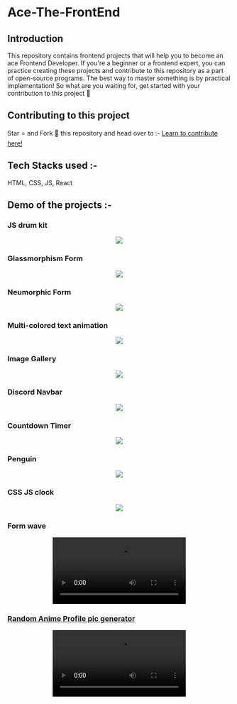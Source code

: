 # Ace-The-FrontEnd

## Introduction

This repository contains frontend projects that will help you to become an ace Frontend Developer.
If you're a beginner or a frontend expert, you can practice creating these projects and contribute to this repository as a part of open-source programs. The best way to master something is by practical implementation! So what are you waiting for, get started with your contribution to this project 💫

## Contributing to this project

Star ⭐ and Fork 🍴 this repository and head over to :-
<a href="https://github.com/surajm-333/Ace-The-FrontEnd/blob/main/CONTRIBUTING.md" target="_blank">Learn to contribute here!</a>

## Tech Stacks used :-

HTML, CSS, JS, React

## Demo of the projects :-

### JS drum kit

<p align="center">
    <a href="https://github.com/surajm-333/Ace-The-FrontEnd/tree/main/JS-Drum-Kit"><img src="https://github.com/surajm-333/Ace-The-FrontEnd/blob/main/JS-Drum-Kit/demo.png"></a>
</p>

### Glassmorphism Form

<p align="center">
    <a href="https://github.com/surajm-333/Ace-The-FrontEnd/tree/main/Glassmorphism-form"><img src="https://github.com/surajm-333/Ace-The-FrontEnd/blob/main/Glassmorphism-form/demo.png"></a>
</p>

### Neumorphic Form

<p align="center">
    <a href="https://github.com/surajm-333/Ace-The-FrontEnd/tree/main/Neumorphic-design-form"><img src="https://github.com/surajm-333/Ace-The-FrontEnd/blob/main/Neumorphic-design-form/demo.png"></a>
</p>

### Multi-colored text animation

<p align="center">
    <a href="https://github.com/surajm-333/Ace-The-FrontEnd/tree/main/multi-colored-text-animation"><img src="https://github.com/surajm-333/Ace-The-FrontEnd/blob/main/multi-colored-text-animation/demo.png"></a>
</p>

### Image Gallery

<p align="center">
    <a href="https://github.com/surajm-333/Ace-The-FrontEnd/tree/main/image-gallery-grid"><img src="https://github.com/surajm-333/Ace-The-FrontEnd/blob/main/image-gallery-grid/demo.png"></a>
</p>

### Discord Navbar

<p align="center">
    <a href="https://github.com/surajm-333/Ace-The-FrontEnd/tree/main/discord-navbar-tailwind-css"><img src="https://github.com/surajm-333/Ace-The-FrontEnd/blob/main/discord-navbar-tailwind-css/demo.png"></a>
</p>

### Countdown Timer

<p align="center">
    <a href="https://github.com/surajm-333/Ace-The-FrontEnd/tree/main/Countdown-Timer"><img src="https://github.com/surajm-333/Ace-The-FrontEnd/blob/main/Countdown-Timer/demo.png"></a>
</p>

### Penguin

<p align="center">
    <a href="https://github.com/surajm-333/Ace-The-FrontEnd/tree/main/css-art-penguin"><img src="https://github.com/surajm-333/Ace-The-FrontEnd/blob/main/css-art-penguin/demo.png"></a>
</p>

### CSS JS clock

<p align="center">
    <a href="https://github.com/surajm-333/Ace-The-FrontEnd/tree/main/CSS-JS-Clock"><img src="https://github.com/surajm-333/Ace-The-FrontEnd/blob/main/CSS-JS-Clock/demo.png"></a>
</p>

### Form wave

<p align="center">
     <a href="https://github.com/AmolShelke2/50Days50Projects/tree/master/Form%20Wave"><video src="https://user-images.githubusercontent.com/95171638/148639803-c85ee3a0-5b30-4b37-b086-d8c80df7d804.mp4">

### Random Anime Profile pic generator

<p align="center">
     <a href="https://github.com/AmolShelke2/AnimeApp"><video src="https://user-images.githubusercontent.com/95171638/156555506-5dcc11fb-6d4b-47ee-bf16-1186b43a8994.mp4">
